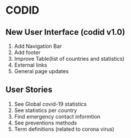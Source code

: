 # CODID

## New User Interface (codid v1.0)
1. Add Navigation Bar
2. Add footer
3. Improve Table(list of countries and statistics)
5. External links
6. General page updates

## User Stories
1. See Global covid-19 statistics
2. See statistics per country
3. Find emergency contact informtion
4. See preventions methods
5. Term definitions (related to corona virus)

